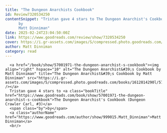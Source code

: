 ```yaml
---
title: "The Dungeon Anarchists Cookbook"
id: Review7320534250
contentSnippet: "Tristan gave 4 stars to The Dungeon Anarchist's Cookbook (Dungeon Crawler Carl, #3)
      by
      Matt Dinniman"
date: 2025-02-24T23:04:50:00Z
link: https://www.goodreads.com/review/show/7320534250
cover: https://i.gr-assets.com/images/S/compressed.photo.goodreads.com/books/1612814290l/57001971._MY75_.jpg
author: Matt Dinniman
category: read
---
```


      
      <a href="/book/show/57001971-the-dungeon-anarchist-s-cookbook"><img align="right" hspace="10" alt="The Dungeon Anarchist&#39;s Cookbook by Matt Dinniman" title="The Dungeon Anarchist&#39;s Cookbook by Matt Dinniman" src="https://i.gr-assets.com/images/S/compressed.photo.goodreads.com/books/1612814290l/57001971._MY75_.jpg" /></a>
      Tristan gave 4 stars to <a class="bookTitle" href="https://www.goodreads.com/book/show/57001971-the-dungeon-anarchist-s-cookbook">The Dungeon Anarchist's Cookbook (Dungeon Crawler Carl, #3)</a>
      <span class="by">by</span>
      <a class="authorName" href="https://www.goodreads.com/author/show/999015.Matt_Dinniman">Matt Dinniman</a>
      <br/>